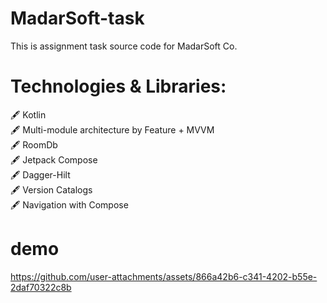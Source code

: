 # MadarSoft-task
This is assignment task source code for MadarSoft Co. 

# Technologies & Libraries: 

🖋️ Kotlin 
<br/>
🖋️ Multi-module architecture by Feature + MVVM
<br/>
🖋️ RoomDb
<br/>
🖋️ Jetpack Compose
<br/>
🖋️ Dagger-Hilt 
<br/>
🖋️ Version Catalogs
<br/>
🖋️ Navigation with Compose

# demo
https://github.com/user-attachments/assets/866a42b6-c341-4202-b55e-2daf70322c8b






